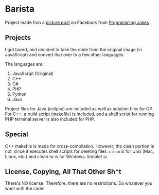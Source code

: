 # Barista
Project made fron a [picture post](https://www.facebook.com/programmingjokes/posts/652247888278181:0) on Facebook from [Programming Jokes](https://www.facebook.com/programmingjokes/)

## Projects
I got bored, and decided to take the code from the original image (in JavaScript) and convert that over to a few other languages.

The languages are:  
1. JavaScript (Original)  
2. C++  
3. C#  
4. PHP  
5. Python
6. Java

Project files for Java (eclipse) are included as well as solution files for C#. For C++, a build script (makefile) is included, and a shell script for running PHP terminal server is also included for PHP.

## Special
C++ makefile is made for cross-compilation. However, the clean portion is not, since it executes shell scripts for deleting files. `clean` is for Unix (Mac, Linux, etc.) and clean-w is for Windows. Simple! :p

## License, Copying, All That Other Sh*t
There's NO license. Therefore, there are no restrictions. Do whatever you want with the code!
